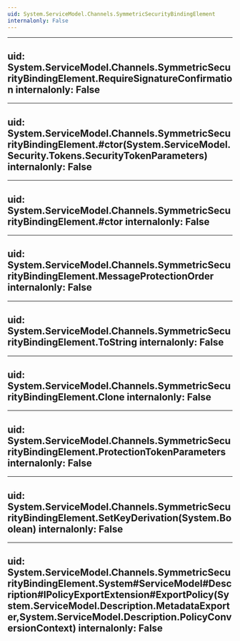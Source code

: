 ```yaml
---
uid: System.ServiceModel.Channels.SymmetricSecurityBindingElement
internalonly: False
---
```


---
uid: System.ServiceModel.Channels.SymmetricSecurityBindingElement.RequireSignatureConfirmation
internalonly: False
---

---
uid: System.ServiceModel.Channels.SymmetricSecurityBindingElement.#ctor(System.ServiceModel.Security.Tokens.SecurityTokenParameters)
internalonly: False
---

---
uid: System.ServiceModel.Channels.SymmetricSecurityBindingElement.#ctor
internalonly: False
---

---
uid: System.ServiceModel.Channels.SymmetricSecurityBindingElement.MessageProtectionOrder
internalonly: False
---

---
uid: System.ServiceModel.Channels.SymmetricSecurityBindingElement.ToString
internalonly: False
---

---
uid: System.ServiceModel.Channels.SymmetricSecurityBindingElement.Clone
internalonly: False
---

---
uid: System.ServiceModel.Channels.SymmetricSecurityBindingElement.ProtectionTokenParameters
internalonly: False
---

---
uid: System.ServiceModel.Channels.SymmetricSecurityBindingElement.SetKeyDerivation(System.Boolean)
internalonly: False
---

---
uid: System.ServiceModel.Channels.SymmetricSecurityBindingElement.System#ServiceModel#Description#IPolicyExportExtension#ExportPolicy(System.ServiceModel.Description.MetadataExporter,System.ServiceModel.Description.PolicyConversionContext)
internalonly: False
---
